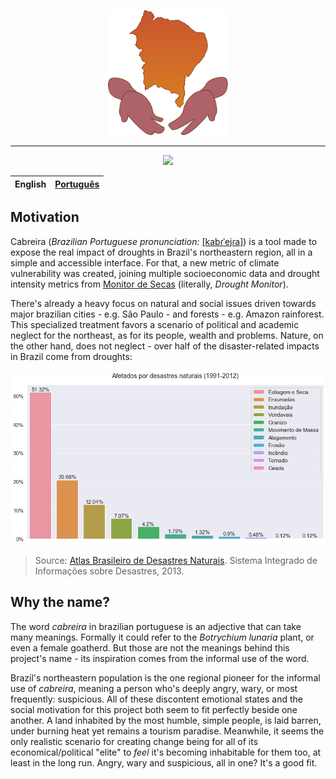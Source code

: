 <p align="center">
    <img style="cursor: default;" src="./logo/logo.svg" height="200px" alt="Cabreira's logo" />
</p>

--------

<p align="center">
    <a href="https://app.codacy.com/manual/jcezarms/monitor-social-de-secas?utm_source=github.com&utm_medium=referral&utm_content=jcezarms/monitor-social-de-secas&utm_campaign=Badge_Grade_Dashboard">
        <img src="https://api.codacy.com/project/badge/Grade/63830b4fa6be4a6bbb8d6928c46e35cd" />
    </a>
</p>

| English | [Português](README.md) |
| --- | --- |

## Motivation

Cabreira (*Brazilian Portuguese pronunciation:* [[kabɾˈejɾa]](https://en.wikipedia.org/wiki/Help:IPA/Portuguese)) is a tool made to expose the real impact of droughts in Brazil's northeastern region, all in a simple and accessible interface. For that, a new metric of climate vulnerability was created, joining multiple socioeconomic data and drought intensity metrics from [Monitor de Secas](http://monitordesecas.ana.gov.br/mapa) (literally, _Drought Monitor_).

There's already a heavy focus on natural and social issues driven towards major brazilian cities - e.g. São Paulo - and forests - e.g. Amazon rainforest. This specialized treatment favors a scenario of political and academic neglect for the northeast, as for its people, wealth and problems. Nature, on the other hand, does not neglect - over half of the disaster-related impacts in Brazil come from droughts:

![Affected by natural disasters 1991-2012](./reports/figures/atlas_desastres.png)
> Source: [Atlas Brasileiro de Desastres Naturais](https://s2id.mi.gov.br/paginas/atlas/). Sistema Integrado de Informações sobre Desastres, 2013.

## Why the name?

The word *cabreira* in brazilian portuguese is an adjective that can take many meanings. Formally it could refer to the *Botrychium lunaria* plant, or even a female goatherd.
But those are not the meanings behind this project's name - its inspiration comes from the informal use of the word.

Brazil's northeastern population is the one regional pioneer for the informal use of *cabreira*, meaning a person who's deeply angry, wary, or most frequently: suspicious. All of these discontent emotional states and the social motivation for this project both seem to fit perfectly beside one another. A land inhabited by the most humble, simple people, is laid barren, under burning heat yet remains a tourism paradise. Meanwhile, it seems the only realistic scenario for creating change being for all of its economical/political "elite" to *feel* it's becoming inhabitable for them too, at least in the long run. Angry, wary and suspicious, all in one? It's a good fit.
